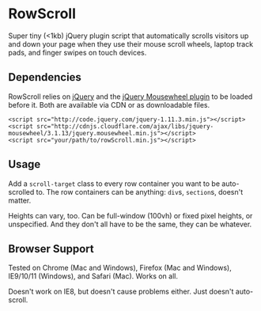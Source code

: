 # RowScroll

Super tiny (&lt;1kb) jQuery plugin script that automatically scrolls visitors up and down your page when they use their mouse scroll wheels, laptop track pads, and finger swipes on touch devices.

## Dependencies

RowScroll relies on <a href="//code.jquery.com/jquery-1.11.3.min.js" target="_blank">jQuery</a> and the <a href="//cdnjs.cloudflare.com/ajax/libs/jquery-mousewheel/3.1.13/jquery.mousewheel.min.js" target="_blank">jQuery Mousewheel plugin</a> to be loaded before it. Both are available via CDN or as downloadable files.

    <script src="http://code.jquery.com/jquery-1.11.3.min.js"></script>
    <script src="http://cdnjs.cloudflare.com/ajax/libs/jquery-mousewheel/3.1.13/jquery.mousewheel.min.js"></script>
    <script src="your/path/to/rowScroll.min.js"></script>

## Usage

Add a `scroll-target` class to every row container you want to be auto-scrolled to. The row containers can be anything: `div`s, `section`s, doesn't matter.

Heights can vary, too. Can be full-window (100vh) or fixed pixel heights, or unspecified. And they don't all have to be the same, they can be whatever.

## Browser Support

Tested on Chrome (Mac and Windows), Firefox (Mac and Windows), IE9/10/11 (Windows), and Safari (Mac). Works on all.

Doesn't work on IE8, but doesn't cause problems either. Just doesn't auto-scroll.

